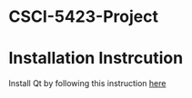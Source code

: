 # CSCI-5423-Project

# Installation Instrcution
Install Qt by following this instruction [here](https://web.stanford.edu/dept/cs_edu/resources/qt/install-windows)